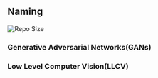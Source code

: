 


## Naming

![Repo Size](https://img.shields.io/github/repo-size/GalAster/WolframNeuralNetworks.svg)



### Generative Adversarial Networks(GANs)



### Low Level Computer Vision(LLCV)


